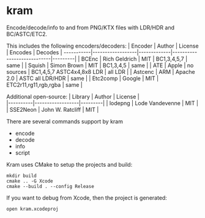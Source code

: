 # kram
Encode/decode/info to and from PNG/KTX files with LDR/HDR and BC/ASTC/ETC2.

This includes the following encoders/decoders:
| Encoder  | Author           | License     | Encodes                    | Decodes | 
-----------|------------------|-------------|----------------------------|---------|
| BCEnc    | Rich Geldrich    | MIT         | BC1,3,4,5,7                | same    |
| Squish   | Simon Brown      | MIT         | BC1,3,4,5                  | same    |
| ATE      | Apple            | no sources  | BC1,4,5,7 ASTC4x4,8x8 LDR  | all LDR |
| Astcenc  | ARM              | Apache 2.0  | ASTC all LDR/HDR           | same    |
| Etc2comp | Google           | MIT         | ETC2r11,rg11,rgb,rgba      | same    |

Additional open-source:
| Library  | Author           | License |    
|----------|------------------|---------|
| lodepng  | Lode Vandevenne  | MIT     |
| SSE2Neon | John W. Ratcliff | MIT     |

There are several commands support by kram
* encode
* decode
* info
* script

Kram uses CMake to setup the projects and build:
```
mkdir build
cmake .. -G Xcode
cmake --build . --config Release
```
If you want to debug from Xcode, then the project is generated:
```
open kram.xcodeproj
```

